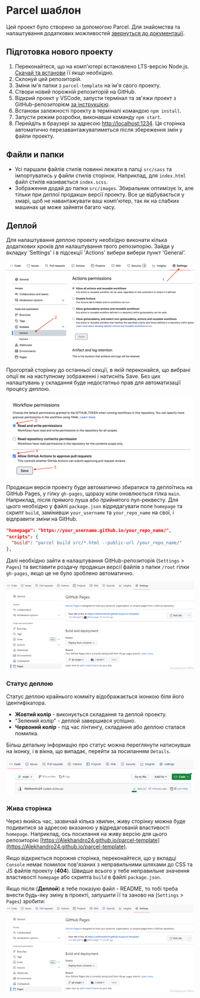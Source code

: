 # Parcel шаблон

Цей проект було створено за допомогою Parcel. Для знайомства та налаштування
додаткових можливостей [звернуться до документації](https://parceljs.org/).

## Підготовка нового проекту

1. Переконайтеся, що на комп'ютері встановлено LTS-версію Node.js.
    [Скачай та встанови](https://nodejs.org/en/) її якщо необхідно.
2. Склонуй цей репозиторій.
3. Зміни ім'я папки з `parcel-template` на ім'я свого проекту.
4. Створи новий порожній репозиторій на GitHub.
5. Відкрий проект у VSCode, запусти термінал та зв'яжи проект з GitHub-репозиторієм
    [за інструкцією](https://docs.github.com/en/get-started/getting-started-with-git/managing-remote-repositories#changing-a-remote-repositorys-url).
6. Встанови залежності проекту в терміналі командою `npm install`.
7. Запусти режим розробки, виконавши команду `npm start`.
8. Перейдіть в браузері за адресою [http://localhost:1234](http://localhost:1234). Ця сторінка автоматично перезавантажуватиметься після збереження змін у файли проекту.

## Файли и папки

- Усі паршали файлів стилів повинні лежати в папці `src/sass` та імпортуватись у
   файли стилів сторінок. Наприклад, для `index.html` файл стилів називається
   `index.scss`.
- Зображення додай до папки `src/images`. Збиральник оптимізує їх, але тільки
   при деплої продакшн версії проекту. Все це відбувається у хмарі, щоб не
   навантажувати ваш комп'ютер, так як на слабких машинах це може зайняти багато часу.
   
 ## Деплой
 
 Для налаштування деплою проекту необхідно виконати кілька додаткових кроків для налаштування твого репозиторію. Зайди у вкладку 'Settings' і в підсекції 'Actions' вибери вибери пункт 'General'.
 
 ![GitHub actions settings](./assets/actions-config-step-1.png)
 
 Прогортай сторінку до останньої секції, в якій переконайся, що вибрані опції як на наступному зображенні і натисніть Save.
 Без цих налаштувань у складання буде недостатньо прав для автоматизації процесу деплою.

![GitHub actions settings](./assets/actions-config-step-2.png)

Продакшн версія проекту буде автоматично збиратися та деплоїтись на GitHub
Pages, у гілку `gh-pages`, щоразу коли оновлюється гілка `main`. Наприклад,
після прямого пуша або прийнятого пул-реквесту. Для цього необхідно у файлі
`package.json` відредагувати поле `homepage` та скрипт `build`, замінивши
`your_username` та `your_repo_name` на свої, і відправити зміни на GitHub.

```json
"homepage": "https://your_username.github.io/your_repo_name/",
"scripts": {
  "build": "parcel build src/*.html --public-url /your_repo_name/"
},
```

Далі необхідно зайти в налаштування GitHub-репозиторія (`Settings` > `Pages`) та
виставити роздачу продакшн версії файлів з папки `/root` гілки `gh-pages`, якщо
це не було зроблено автоматично.

![GitHub Pages settings](./assets/gh-pages.png)

### Статус деплою

Статус деплою крайнього комміту відображається іконкою біля його ідентифікатора.

- **Жовтий колір** - виконується складання та деплой проекту.
- "Зелений колір" - деплой завершився успішно.
- **Червоний колір** - під час лінтингу, складання або деплою сталася помилка.

Більш детальну інформацію про статус можна переглянути натиснувши на іконку, і в
вікна, що випадає, перейти за посиланням `Details`.

![Deployment status](./assets/deployment-status.png)

### Жива сторінка

Через якийсь час, зазвичай кілька хвилин, живу сторінку можна буде подивитися
за адресою вказаною у відредагованій властивості `homepage`. Наприклад, ось
посилання на живу версію для цього репозиторію
[https://Alekhandro24.github.io/parcel-template](https://Alekhandro24.github.io/parcel-template).

Якщо відкриється порожня сторінка, переконайтеся, що у вкладці `Console` немає помилок
пов'язаних з неправильними шляхами до CSS та JS файлів проекту (**404**). Швидше
всього у тебе неправильне значення властивості `homepage` або скрипта `build` в
файлі `package.json`.

Якщо після (**Деплой**) в тебе показую файл - README, то тобі треба внести будь-яку зміну в проекті, запушити її та заново на (`Settings` > `Pages`) зробити:
![GitHub Pages settings](./assets/gh-pages.png)



 
